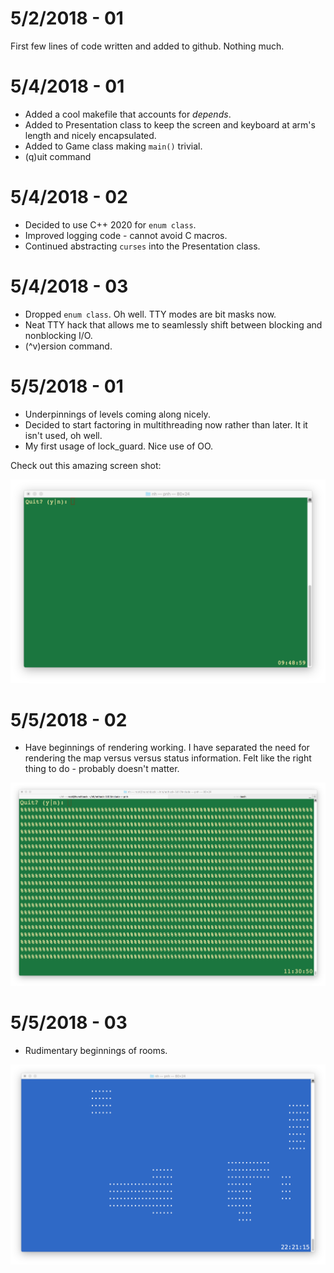 # 5/2/2018 - 01

First few lines of code written and added to github. Nothing much.

# 5/4/2018 - 01

* Added a cool makefile that accounts for *depends*.
* Added to Presentation class to keep the screen and keyboard at arm's length and nicely encapsulated.
* Added to Game class making ```main()``` trivial.
* (q)uit command

# 5/4/2018 - 02

* Decided to use C++ 2020 for ```enum class```.
* Improved logging code - cannot avoid C macros.
* Continued abstracting ```curses``` into the Presentation class. 

# 5/4/2018 - 03

* Dropped ```enum class```. Oh well. TTY modes are bit masks now.
* Neat TTY hack that allows me to seamlessly shift between blocking and nonblocking I/O.
* (^v)ersion command.

# 5/5/2018 - 01

* Underpinnings of levels coming along nicely.
* Decided to start factoring in multithreading now rather than later. It it isn't used, oh well.
* My first usage of lock_guard. Nice use of OO.

Check out this amazing screen shot:

![awesome screenshot](./pnh_050518_01.png "Everything that can be rendered as of this moment.")

# 5/5/2018 - 02

* Have beginnings of rendering working. I have separated the need for rendering the map versus versus status information. Felt like the right thing to do - probably doesn't matter.

![another awesome screenshot](./pnh_050518_02.png "Everything that can be rendered as of this moment.")

# 5/5/2018 - 03

* Rudimentary beginnings of rooms.

![yet another awesome screenshot](./pnh_050518_03.png "Everything that can be rendered as of this moment.")
